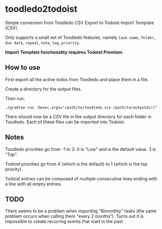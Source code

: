 # toodledo2todoist
Simple conversion from Toodledo CSV Export to Todoist Import Template (CSV).

Only supports a small set of Toodledo features, namely `task name`, 
`folder`, `due date`, `repeat`, `note`, `tag`, `priority`.

**Import Template functionality requires Todoist Premium**

## How to use
First export all the active todos from Toodledo and place them in a file.

Create a directory for the output files. 

Then run:

`./gradlew run -Dexec.args="/path/to/toodledo.csv /path/to/outputdir/"`

There should now be a CSV file in the output directory for each folder in Toodledo.
Each of these files can be imported into Todoist.

## Notes
Toodledo priorities go from -1 to 3. 0 is "Low" and is the default value. 3 is "Top".

Todoist priorities go from 4 (which is the default) to 1 (which is the top priority).

Todoist entries can be composed of multiple consecutive lines ending with a line with all empty entries.

## TODO
There seems to be a problem when importing "Bimonthly" tasks (the same problem occurs
when calling them "every 2 months"). Turns out it is impossible to create recurring events that start in the past.
